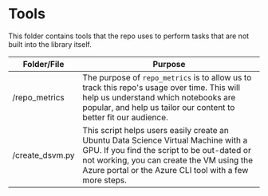 # Tools

This folder contains tools that the repo uses to perform tasks that are not
built into the library itself. 

| Folder/File | Purpose |
|---|---|
| /repo_metrics | The purpose of `repo_metrics` is to allow us to track this repo's usage over time. This will help us understand which notebooks are popular, and help us tailor our content to better fit our audience. |
| /create_dsvm.py | This script helps users easily create an Ubuntu Data Science Virtual Machine with a GPU. If you find the script to be out-dated or not working, you can create the VM using the Azure portal or the Azure CLI tool with a few more steps. |
